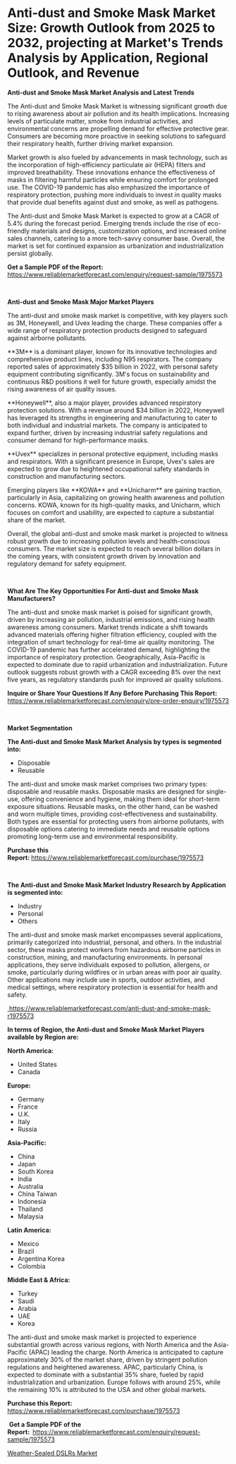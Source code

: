 <p><h1>Anti-dust and Smoke Mask Market Size: Growth Outlook from 2025 to 2032, projecting at Market's Trends Analysis by Application, Regional Outlook, and Revenue</h1></p><p><strong>Anti-dust and Smoke Mask Market Analysis and Latest Trends</strong></p>
<p><p>The Anti-dust and Smoke Mask Market is witnessing significant growth due to rising awareness about air pollution and its health implications. Increasing levels of particulate matter, smoke from industrial activities, and environmental concerns are propelling demand for effective protective gear. Consumers are becoming more proactive in seeking solutions to safeguard their respiratory health, further driving market expansion.</p><p>Market growth is also fueled by advancements in mask technology, such as the incorporation of high-efficiency particulate air (HEPA) filters and improved breathability. These innovations enhance the effectiveness of masks in filtering harmful particles while ensuring comfort for prolonged use. The COVID-19 pandemic has also emphasized the importance of respiratory protection, pushing more individuals to invest in quality masks that provide dual benefits against dust and smoke, as well as pathogens.</p><p>The Anti-dust and Smoke Mask Market is expected to grow at a CAGR of 5.4% during the forecast period. Emerging trends include the rise of eco-friendly materials and designs, customization options, and increased online sales channels, catering to a more tech-savvy consumer base. Overall, the market is set for continued expansion as urbanization and industrialization persist globally.</p></p>
<p><strong>Get a Sample PDF of the Report:&nbsp;</strong> <a href="https://www.reliablemarketforecast.com/enquiry/request-sample/1975573?utm_campaign=1893&utm_medium=2&utm_source=Github&utm_content=ia&utm_term=10022025&utm_id=anti-dust-and-smoke-mask">https://www.reliablemarketforecast.com/enquiry/request-sample/1975573</a></p>
<p>&nbsp;</p>
<p><strong>Anti-dust and Smoke Mask Major Market Players</strong></p>
<p><p>The anti-dust and smoke mask market is competitive, with key players such as 3M, Honeywell, and Uvex leading the charge. These companies offer a wide range of respiratory protection products designed to safeguard against airborne pollutants.</p><p>**3M** is a dominant player, known for its innovative technologies and comprehensive product lines, including N95 respirators. The company reported sales of approximately $35 billion in 2022, with personal safety equipment contributing significantly. 3M's focus on sustainability and continuous R&D positions it well for future growth, especially amidst the rising awareness of air quality issues.</p><p>**Honeywell**, also a major player, provides advanced respiratory protection solutions. With a revenue around $34 billion in 2022, Honeywell has leveraged its strengths in engineering and manufacturing to cater to both individual and industrial markets. The company is anticipated to expand further, driven by increasing industrial safety regulations and consumer demand for high-performance masks.</p><p>**Uvex** specializes in personal protective equipment, including masks and respirators. With a significant presence in Europe, Uvex's sales are expected to grow due to heightened occupational safety standards in construction and manufacturing sectors.</p><p>Emerging players like **KOWA** and **Unicharm** are gaining traction, particularly in Asia, capitalizing on growing health awareness and pollution concerns. KOWA, known for its high-quality masks, and Unicharm, which focuses on comfort and usability, are expected to capture a substantial share of the market.</p><p>Overall, the global anti-dust and smoke mask market is projected to witness robust growth due to increasing pollution levels and health-conscious consumers. The market size is expected to reach several billion dollars in the coming years, with consistent growth driven by innovation and regulatory demand for safety equipment.</p></p>
<p>&nbsp;</p>
<p><strong>What Are The Key Opportunities For Anti-dust and Smoke Mask Manufacturers?</strong></p>
<p><p>The anti-dust and smoke mask market is poised for significant growth, driven by increasing air pollution, industrial emissions, and rising health awareness among consumers. Market trends indicate a shift towards advanced materials offering higher filtration efficiency, coupled with the integration of smart technology for real-time air quality monitoring. The COVID-19 pandemic has further accelerated demand, highlighting the importance of respiratory protection. Geographically, Asia-Pacific is expected to dominate due to rapid urbanization and industrialization. Future outlook suggests robust growth with a CAGR exceeding 8% over the next five years, as regulatory standards push for improved air quality solutions.</p></p>
<p><strong>Inquire or Share Your Questions If Any Before Purchasing This Report:</strong> <a href="https://www.reliablemarketforecast.com/enquiry/pre-order-enquiry/1975573?utm_campaign=1893&utm_medium=2&utm_source=Github&utm_content=ia&utm_term=10022025&utm_id=anti-dust-and-smoke-mask">https://www.reliablemarketforecast.com/enquiry/pre-order-enquiry/1975573</a></p>
<p>&nbsp;</p>
<p><strong>Market Segmentation</strong></p>
<p><strong>The Anti-dust and Smoke Mask Market Analysis by types is segmented into:</strong></p>
<p><ul><li>Disposable</li><li>Reusable</li></ul></p>
<p><p>The anti-dust and smoke mask market comprises two primary types: disposable and reusable masks. Disposable masks are designed for single-use, offering convenience and hygiene, making them ideal for short-term exposure situations. Reusable masks, on the other hand, can be washed and worn multiple times, providing cost-effectiveness and sustainability. Both types are essential for protecting users from airborne pollutants, with disposable options catering to immediate needs and reusable options promoting long-term use and environmental responsibility.</p></p>
<p><strong>Purchase this Report:&nbsp;</strong><a href="https://www.reliablemarketforecast.com/purchase/1975573?utm_campaign=1893&utm_medium=2&utm_source=Github&utm_content=ia&utm_term=10022025&utm_id=anti-dust-and-smoke-mask">https://www.reliablemarketforecast.com/purchase/1975573</a></p>
<p>&nbsp;</p>
<p><strong>The Anti-dust and Smoke Mask Market Industry Research by Application is segmented into:</strong></p>
<p><ul><li>Industry</li><li>Personal</li><li>Others</li></ul></p>
<p><p>The anti-dust and smoke mask market encompasses several applications, primarily categorized into industrial, personal, and others. In the industrial sector, these masks protect workers from hazardous airborne particles in construction, mining, and manufacturing environments. In personal applications, they serve individuals exposed to pollution, allergens, or smoke, particularly during wildfires or in urban areas with poor air quality. Other applications may include use in sports, outdoor activities, and medical settings, where respiratory protection is essential for health and safety.</p></p>
<p><a href="https://www.reliablemarketforecast.com/anti-dust-and-smoke-mask-r1975573?utm_campaign=1893&utm_medium=2&utm_source=Github&utm_content=ia&utm_term=10022025&utm_id=anti-dust-and-smoke-mask">&nbsp;https://www.reliablemarketforecast.com/anti-dust-and-smoke-mask-r1975573</a></p>
<p><strong>In terms of Region, the Anti-dust and Smoke Mask Market Players available by Region are:</strong></p>
<p>
    <p> <strong> North America: </strong>
        <ul>
            <li>United States</li>
            <li>Canada</li>
        </ul>
        </p> 
    <p> <strong> Europe: </strong>
        <ul>
            <li>Germany</li>
            <li>France</li>
            <li>U.K.</li>
            <li>Italy</li>
            <li>Russia</li>
        </ul>
        </p> 
    <p> <strong> Asia-Pacific: </strong>
        <ul>
            <li>China</li>
            <li>Japan</li>
            <li>South Korea</li>
            <li>India</li>
            <li>Australia</li>
            <li>China Taiwan</li>
            <li>Indonesia</li>
            <li>Thailand</li>
            <li>Malaysia</li>
        </ul>
        </p> 
    <p> <strong> Latin America: </strong>
        <ul>
            <li>Mexico</li>
            <li>Brazil</li>
            <li>Argentina Korea</li>
            <li>Colombia</li>
        </ul>
        </p> 
    <p> <strong> Middle East & Africa: </strong>
        <ul>
            <li>Turkey</li>
            <li>Saudi</li>
            <li>Arabia</li>
            <li>UAE</li>
            <li>Korea</li>
        </ul>
    </p>
    </p>
<p><p>The anti-dust and smoke mask market is projected to experience substantial growth across various regions, with North America and the Asia-Pacific (APAC) leading the charge. North America is anticipated to capture approximately 30% of the market share, driven by stringent pollution regulations and heightened awareness. APAC, particularly China, is expected to dominate with a substantial 35% share, fueled by rapid industrialization and urbanization. Europe follows with around 25%, while the remaining 10% is attributed to the USA and other global markets.</p></p>
<p><strong>Purchase this Report: </strong><a href="https://www.reliablemarketforecast.com/purchase/1975573?utm_campaign=1893&utm_medium=2&utm_source=Github&utm_content=ia&utm_term=10022025&utm_id=anti-dust-and-smoke-mask">https://www.reliablemarketforecast.com/purchase/1975573</a></p>
<p>&nbsp;<strong>Get a Sample PDF of the Report:&nbsp;&nbsp;</strong><a href="https://www.reliablemarketforecast.com/enquiry/request-sample/1975573?utm_campaign=1893&utm_medium=2&utm_source=Github&utm_content=ia&utm_term=10022025&utm_id=anti-dust-and-smoke-mask">https://www.reliablemarketforecast.com/enquiry/request-sample/1975573</a></p>
<p><strong></strong></p>
<p><p><a href="https://github.com/PeterParrish5/Market-Research-Report-List-7/blob/main/weather-sealed-dslrs-market.md?utm_campaign=1893&utm_medium=2&utm_source=Github&utm_content=ia&utm_term=10022025&utm_id=anti-dust-and-smoke-mask">Weather-Sealed DSLRs Market</a></p></p>